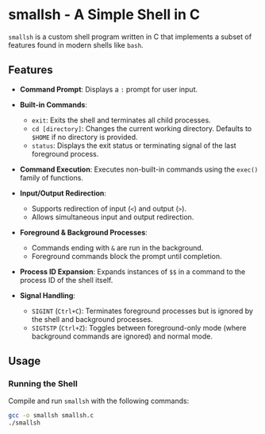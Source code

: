 # smallsh - A Simple Shell in C

`smallsh` is a custom shell program written in C that implements a subset of features found in modern shells like `bash`.

## Features

- **Command Prompt**: Displays a `:` prompt for user input.
  
- **Built-in Commands**:
  - `exit`: Exits the shell and terminates all child processes.
  - `cd [directory]`: Changes the current working directory. Defaults to `$HOME` if no directory is provided.
  - `status`: Displays the exit status or terminating signal of the last foreground process.

- **Command Execution**: Executes non-built-in commands using the `exec()` family of functions.

- **Input/Output Redirection**:
  - Supports redirection of input (`<`) and output (`>`).
  - Allows simultaneous input and output redirection.
  
- **Foreground & Background Processes**:
  - Commands ending with `&` are run in the background.
  - Foreground commands block the prompt until completion.

- **Process ID Expansion**: Expands instances of `$$` in a command to the process ID of the shell itself.

- **Signal Handling**:
  - `SIGINT` (`Ctrl+C`): Terminates foreground processes but is ignored by the shell and background processes.
  - `SIGTSTP` (`Ctrl+Z`): Toggles between foreground-only mode (where background commands are ignored) and normal mode.

## Usage

### Running the Shell
Compile and run `smallsh` with the following commands:

```bash
gcc -o smallsh smallsh.c
./smallsh
